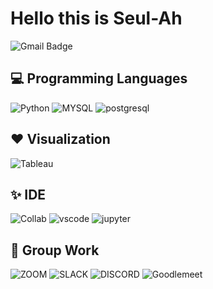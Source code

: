 # Hello this is Seul-Ah

![Gmail Badge](https://img.shields.io/badge/-skatmfdk@gmail.com-c14438?style=flat-square&logo=Gmail&logoColor=white&link=mailto:skatmfdk@gmail.com)

## 💻 Programming Languages

<img alt="Python" src="https://img.shields.io/badge/python%20-%2314354C.svg?&style=for-the-badge&logo=python&logoColor=white"/>  <img alt="MYSQL" src="https://img.shields.io/badge/MySQL-005C84?style=for-the-badge&logo=mysql&logoColor=white">  <img alt="postgresql" src="https://img.shields.io/badge/PostgreSQL-316192?style=for-the-badge&logo=postgresql&logoColor=white">

## ❤️ Visualization

<img alt="Tableau" src="https://img.shields.io/badge/Tableau-E97627?style=for-the-badge&logo=Tableau&logoColor=white">

## ✨ IDE
<img alt="Collab" src="https://img.shields.io/badge/Colab-F9AB00?style=for-the-badge&logo=googlecolab&color=525252">  <img alt="vscode" src="https://img.shields.io/badge/Visual_Studio_Code-0078D4?style=for-the-badge&logo=visual%20studio%20code&logoColor=white">  <img alt="jupyter" src="https://img.shields.io/badge/Jupyter-F37626.svg?&style=for-the-badge&logo=Jupyter&logoColor=white">

## 🙋 Group Work

<img alt="ZOOM" src="https://img.shields.io/badge/Zoom-2D8CFF?style=for-the-badge&logo=zoom&logoColor=white">  <img alt="SLACK" src="https://img.shields.io/badge/Slack-4A154B?style=for-the-badge&logo=slack&logoColor=white">  <img alt="DISCORD" src="https://img.shields.io/badge/Discord-5865F2?style=for-the-badge&logo=discord&logoColor=white">  <img alt="Goodlemeet" src="https://img.shields.io/badge/Google%20Meet-00897B?style=for-the-badge&logo=google-meet&logoColor=white">
